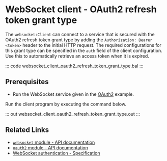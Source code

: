 # WebSocket client - OAuth2 refresh token grant type

The `websocket:Client` can connect to a service that is secured with the OAuth2 refresh token grant type by adding the `Authorization: Bearer <token>` header to the initial HTTP request. The required configurations for this grant type can be specified in the `auth` field of the client configuration. Use this to automatically retrieve an access token when it is expired.

::: code websocket_client_oauth2_refresh_token_grant_type.bal :::

## Prerequisites
- Run the WebSocket service given in the [OAuth2](/learn/by-example/websocket-service-oauth2/) example.

Run the client program by executing the command below.

::: out websocket_client_oauth2_refresh_token_grant_type.out :::

## Related Links
- [`websocket` module - API documentation](https://lib.ballerina.io/ballerina/websocket/latest)
- [`oauth2` module - API documentation](https://lib.ballerina.io/ballerina/oauth2/latest/)
- [WebSocket authentication - Specification](/spec/websocket/#52-authentication-and-authorization)
